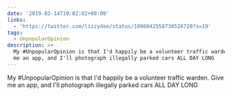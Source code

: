 ```yaml
---
date: '2019-02-14T19:02:02+00:00'
links:
  - 'https://twitter.com/lizzydoe/status/1096042558730526720?s=19'
tags:
  - UnpopularOpinion
description: >+
  My #UnpopularOpinion is that I'd happily be a volunteer traffic warden. Give
  me an app, and I'll photograph illegally parked cars ALL DAY LONG
---
```

My #UnpopularOpinion is that I'd happily be a volunteer traffic warden. Give me an app, and I'll photograph illegally parked cars ALL DAY LONG


